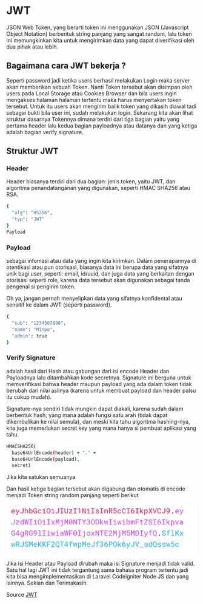 # JWT

JSON Web Token, yang berarti token ini menggunakan JSON (Javascript Object Notation) berbentuk string panjang yang sangat random, lalu token ini memungkinkan kita untuk mengirimkan data yang dapat diverifikasi oleh dua pihak atau lebih.

## Bagaimana cara JWT bekerja ?
Seperti password jadi ketika users berhasil melakukan Login maka server akan memberikan sebuah Token. Nanti Token tersebut akan disimpan oleh users pada Local Storage atau Cookies Browser dan bila users ingin mengakses halaman halaman tertentu maka harus menyertakan token tersebut. Untuk itu users akan mengirim balik token yang dikasih diawal tadi sebagai bukti bila user ini, sudah melakukan login. Sekarang kita akan lihat struktur dasarnya Tokennya dimana terdiri dari tiga bagian yaitu yang pertama header lalu kedua bagian payloadnya atau datanya dan yang ketiga adalah bagian verify signature.

## Struktur JWT
### Header
Header biasanya terdiri dari dua bagian: jenis token, yaitu JWT, dan algoritma penandatanganan yang digunakan, seperti HMAC SHA256 atau RSA.

```bash
{
  "alg": "HS256",
  "typ": "JWT"
}
Payload
```

### Payload
sebagai infomasi atau data yang ingin kita kirimkan. Dalam penerapannya di otentikasi atau pun otorisasi, biasanya data ini berupa data yang sifatnya unik bagi user, seperti: email, id/uuid, dan juga data yang berkaitan dengan otorisasi seperti role, karena data tersebut akan digunakan sebagai tanda pengenal si pengirim token.

Oh ya, jangan pernah menyelipkan data yang sifatnya konfidental atau sensitif ke dalam JWT (seperti password).
```bash
{
  "sub": "1234567890",
  "name": "Minpo",
  "admin": true
}
```

### Verify Signature
adalah hasil dari Hash atau gabungan dari isi encode Header dan Payloadnya lalu ditambahkan kode secretnya. Signature ini berguna untuk memverifikasi bahwa header maupun payload yang ada dalam token tidak berubah dari nilai aslinya (karena untuk membuat payload dan header palsu itu cukup mudah).

Signature-nya sendiri tidak mungkin dapat diakali, karena sudah dalam berbentuk hash; yang mana adalah fungsi satu arah (tidak dapat dikembalikan ke nilai semula), dan meski kita tahu algoritma hashing-nya, kita juga memerlukan secret key yang mana hanya si pembuat aplikasi yang tahu.
```bash
HMACSHA256(
  base64UrlEncode(header) + "." +
  base64UrlEncode(payload),
  secret)
```
Jika kita satukan semuanya

Dan hasil ketiga bagian tersebut akan digabung dan otomatis di encode menjadi Token string random panjang seperti berikut

<img src="./example.png" alt="JWT Result Example" />

Jika isi Header atau Payload dirubah maka isi Signature menjadi tidak valid. Satu hal lagi JWT ini tidak tergantung sama bahasa program tertentu jadi kita bisa mengimplementasikan di Laravel Codeigniter Node JS dan yang lainnya. Sekian dan Terimakasih.

Source <a href="https://jwt.io">JWT</a>
